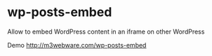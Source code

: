 wp-posts-embed
==============

Allow to embed WordPress content in an iframe on other WordPress

Demo http://m3webware.com/wp-posts-embed
